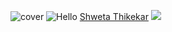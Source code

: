 ![cover](https://user-images.githubusercontent.com/72989187/183023975-4ea1c172-f005-4186-901a-683d59b4fa38.png)
![Hello](https://user-images.githubusercontent.com/72989187/183024891-d3264009-eb44-40b0-af48-ec7fa025cd32.gif) 
<a href="https://github.com/shwetathikekar">Shweta Thikekar</a>
<animated-image style="width: 50px;">
 <img src="https://raw.githubusercontent.com/MartinHeinz/MartinHeinz/master/wave.gif">
</animated-image>








<!--
**shwetathikekar/ShwetaThikekar** is a ✨ _special_ ✨ repository because its `README.md` (this file) appears on your GitHub profile.

Here are some ideas to get you started:

- 🔭 I’m currently working on ...
- 🌱 I’m currently learning ...
- 👯 I’m looking to collaborate on ...
- 🤔 I’m looking for help with ...
- 💬 Ask me about ...
- 📫 How to reach me: ...
- 😄 Pronouns: ...
- ⚡ Fun fact: ...
-->
